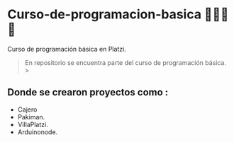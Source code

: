 # Curso-de-programacion-basica 🚀🚀🚀💚
Curso de programación básica en Platzi.
>En repositorio se encuentra parte del curso de programación básica. > 

## Donde se crearon proyectos como : 
- Cajero
- Pakiman.
- VillaPlatzi.
- Arduinonode.
